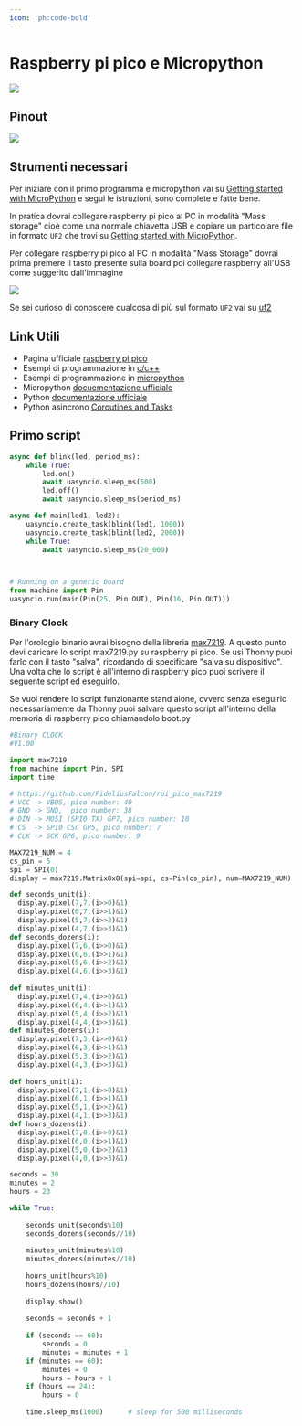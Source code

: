 ```yaml
---
icon: 'ph:code-bold'
---
```


# Raspberry pi pico e Micropython

![](/images/raspberry-pi-pico/raspberry-preview.jpg)

## Pinout

![](/images/raspberry-pi-pico/raspberry-pinout.png)


## Strumenti necessari

Per iniziare con il primo programma e micropython vai su [Getting started with MicroPython](https://www.raspberrypi.org/documentation/pico/getting-started/) e segui le istruzioni, sono complete e fatte bene. 

In pratica dovrai collegare raspberry pi pico al PC in modalità "Mass storage" cioè come una normale chiavetta USB e copiare un particolare file in formato `UF2` che trovi su [Getting started with MicroPython](https://www.raspberrypi.org/documentation/pico/getting-started/).

Per collegare raspberry pi pico al PC in modalità "Mass Storage" dovrai prima premere il tasto presente sulla board poi collegare raspberry all'USB come suggerito dall'immagine


![](/images/raspberry-pi-pico/MicroPython-FINAL.webp)

Se sei curioso di conoscere qualcosa di più sul formato `UF2` vai su [uf2](https://github.com/microsoft/uf2)

## Link Utili

- Pagina ufficiale [raspberry pi pico](https://www.raspberrypi.org/documentation/pico/getting-started/)
- Esempi di programmazione in [c/c++](https://github.com/raspberrypi/pico-examples)
- Esempi di programmazione in [micropython](https://github.com/raspberrypi/pico-micropython-examples)
- Micropython [docuementazione ufficiale](https://docs.micropython.org/en/latest/library/index.html)
- Python [documentazione ufficiale](https://docs.python.org/3/library/)
- Python asincrono [Coroutines and Tasks](https://docs.python.org/3/library/asyncio-task.html)

## Primo script

```python
async def blink(led, period_ms):
    while True:
        led.on()
        await uasyncio.sleep_ms(500)
        led.off()
        await uasyncio.sleep_ms(period_ms)

async def main(led1, led2):
    uasyncio.create_task(blink(led1, 1000))
    uasyncio.create_task(blink(led2, 2000))
    while True:
        await uasyncio.sleep_ms(20_000)



# Running on a generic board
from machine import Pin
uasyncio.run(main(Pin(25, Pin.OUT), Pin(16, Pin.OUT)))
```

### Binary Clock

Per l'orologio binario avrai bisogno della libreria [max7219](https://github.com/FideliusFalcon/rpi_pico_max7219). A questo punto devi caricare lo script max7219.py su raspberry pi pico. Se usi Thonny puoi farlo con il tasto "salva", ricordando di specificare "salva su dispositivo". Una volta che lo script è all'interno di raspberry pico puoi scrivere il seguente script ed eseguirlo.

Se vuoi rendere lo script funzionante stand alone, ovvero senza eseguirlo necessariamente da Thonny puoi salvare questo script all'interno della memoria di raspberry pico chiamandolo boot.py

```python
#Binary CLOCK
#V1.00

import max7219
from machine import Pin, SPI
import time

# https://github.com/FideliusFalcon/rpi_pico_max7219
# VCC -> VBUS, pico number: 40
# GND -> GND,  pico number: 38
# DIN -> MOSI (SPI0 TX) GP7, pico number: 10
# CS  -> SPI0 CSn GP5, pico number: 7
# CLK -> SCK GP6, pico number: 9

MAX7219_NUM = 4
cs_pin = 5
spi = SPI(0)
display = max7219.Matrix8x8(spi=spi, cs=Pin(cs_pin), num=MAX7219_NUM)

def seconds_unit(i):
  display.pixel(7,7,(i>>0)&1)
  display.pixel(6,7,(i>>1)&1)
  display.pixel(5,7,(i>>2)&1)
  display.pixel(4,7,(i>>3)&1)
def seconds_dozens(i):  
  display.pixel(7,6,(i>>0)&1)
  display.pixel(6,6,(i>>1)&1)
  display.pixel(5,6,(i>>2)&1)
  display.pixel(4,6,(i>>3)&1)
  
def minutes_unit(i):
  display.pixel(7,4,(i>>0)&1)
  display.pixel(6,4,(i>>1)&1)
  display.pixel(5,4,(i>>2)&1)
  display.pixel(4,4,(i>>3)&1)
def minutes_dozens(i):  
  display.pixel(7,3,(i>>0)&1)
  display.pixel(6,3,(i>>1)&1)
  display.pixel(5,3,(i>>2)&1)
  display.pixel(4,3,(i>>3)&1)
  
def hours_unit(i):
  display.pixel(7,1,(i>>0)&1)
  display.pixel(6,1,(i>>1)&1)
  display.pixel(5,1,(i>>2)&1)
  display.pixel(4,1,(i>>3)&1)
def hours_dozens(i):  
  display.pixel(7,0,(i>>0)&1)
  display.pixel(6,0,(i>>1)&1)
  display.pixel(5,0,(i>>2)&1)
  display.pixel(4,0,(i>>3)&1)

seconds = 30
minutes = 2
hours = 23

while True:
        
    seconds_unit(seconds%10)
    seconds_dozens(seconds//10)
    
    minutes_unit(minutes%10)
    minutes_dozens(minutes//10)
    
    hours_unit(hours%10)
    hours_dozens(hours//10)
    
    display.show()
    
    seconds = seconds + 1
    
    if (seconds == 60):
        seconds = 0
        minutes = minutes + 1
    if (minutes == 60):
        minutes = 0
        hours = hours + 1
    if (hours == 24):
        hours = 0
    
    time.sleep_ms(1000)      # sleep for 500 milliseconds
```


